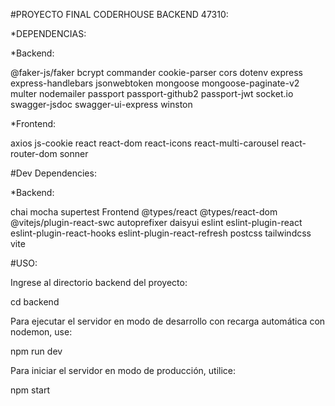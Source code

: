 #PROYECTO FINAL CODERHOUSE BACKEND 47310:

*DEPENDENCIAS:


*Backend:


@faker-js/faker 
bcrypt 
commander 
cookie-parser 
cors 
dotenv 
express 
express-handlebars 
jsonwebtoken 
mongoose 
mongoose-paginate-v2 
multer 
nodemailer 
passport 
passport-github2 
passport-jwt 
socket.io 
swagger-jsdoc 
swagger-ui-express 
winston 



*Frontend:



axios 
js-cookie 
react 
react-dom 
react-icons
react-multi-carousel 
react-router-dom 
sonner 


#Dev Dependencies:

*Backend:

chai 
mocha 
supertest 
Frontend
@types/react 
@types/react-dom 
@vitejs/plugin-react-swc 
autoprefixer 
daisyui 
eslint 
eslint-plugin-react 
eslint-plugin-react-hooks 
eslint-plugin-react-refresh 
postcss 
tailwindcss 
vite 




#USO:

Ingrese al directorio backend del proyecto:

cd backend


Para ejecutar el servidor en modo de desarrollo con recarga automática con nodemon, use:

npm run dev

Para iniciar el servidor en modo de producción, utilice:

npm start
